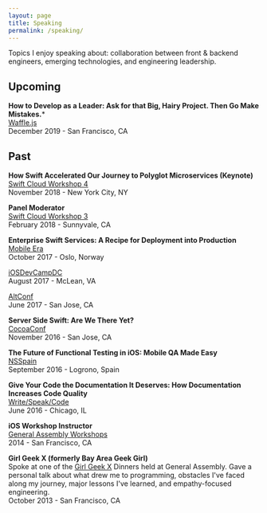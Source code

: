 ```yaml
---
layout: page
title: Speaking
permalink: /speaking/
---
```


Topics I enjoy speaking about: collaboration between front & backend engineers, emerging technologies, and engineering leadership.

## Upcoming
**How to Develop as a Leader: Ask for that Big, Hairy Project. Then Go Make Mistakes.***<br>
[Waffle.js](https://wafflejs.com/)<br>
December 2019 - San Francisco, CA<br>

## Past
**How Swift Accelerated Our Journey to Polyglot Microservices (Keynote)**<br>
[Swift Cloud Workshop 4](https://twitter.com/swiftcloudshop?lang=en)<br>
November 2018 - New York City, NY<br>

**Panel Moderator**<br>
[Swift Cloud Workshop 3](https://twitter.com/swiftcloudshop?lang=en)<br>
February 2018 - Sunnyvale, CA<br>

**Enterprise Swift Services: A Recipe for Deployment into Production**<br>
[Mobile Era](https://mobileera.rocks/)<br>
October 2017 - Oslo, Norway<br>

[iOSDevCampDC](https://iosdevcampdc.com/)<br>
August 2017 - McLean, VA<br>

[AltConf](http://altconf.com/)<br>
June 2017 - San Jose, CA<br>

**Server Side Swift: Are We There Yet?**<br>
[CocoaConf](https://2019.nsspain.com/)<br>
November 2016 - San Jose, CA<br>

**The Future of Functional Testing in iOS: Mobile QA Made Easy**<br>
[NSSpain](https://2019.nsspain.com/)<br>
September 2016 - Logrono, Spain<br>

**Give Your Code the Documentation It Deserves: How Documentation Increases Code Quality**<br>
[Write/Speak/Code](https://www.writespeakcode.com/#conference)<br>
June 2016 - Chicago, IL<br>

**iOS Workshop Instructor**<br>
[General Assembly Workshops](https://generalassemb.ly/instructors/tripta-gupta/1735)<br>
2014 - San Francisco, CA<br>

**Girl Geek X (formerly Bay Area Geek Girl)**<br>
Spoke at one of the [Girl Geek X](https://girlgeek.io/) Dinners held at General Assembly. Gave a personal talk about what drew me to programming, obstacles I've faced along my journey, major lessons I've learned, and empathy-focused engineering.<br>
October 2013 - San Francisco, CA<br>